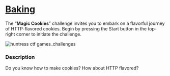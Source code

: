 # [Baking](https://aashutoshlodhi.medium.com/baking-magic-cookies-75f414b3a185)

The “**Magic Cookies**” challenge invites you to embark on a flavorful journey of HTTP-flavored cookies. Begin by pressing the Start button in the top-right corner to initiate the challenge.

![huntress ctf games_challenges](https://github.com/aashutoshlodhi/Huntress_CTF/assets/66505006/bd577299-edf2-4ea5-a779-5f8d243d51f4)

### Description

Do you know how to make cookies? How about HTTP flavored?
